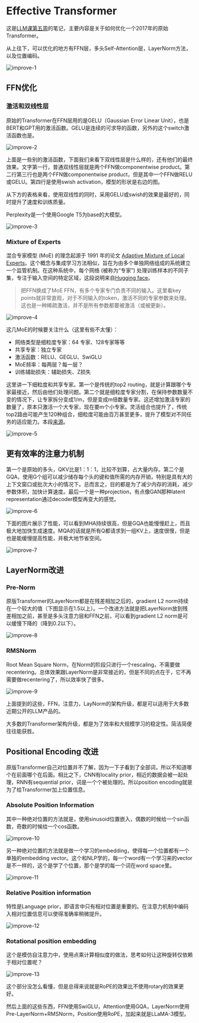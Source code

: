 # Effective Transformer

这是[LLM课第五周](Effective_Transformer.pdf)的笔记，主要内容是关于如何优化一个2017年的原始Transformer。

从上往下，可以优化的地方有FFN层，多头Self-Attention层，LayerNorm方法，以及位置编码。

![improve-1](../img/improve-1.png)

## FFN优化

### 激活和双线性层

原始的Transformer在FFN层用的是GELU（Gaussian Error Linear Unit），也是BERT和GPT用的激活函数。GELU是连续的可求导的函数，另外的这个switch激活函数也是。

![improve-2](../img/improve-2.png)

上面是一些别的激活函数，下面我们来看下双线性层是什么样的，还有他们的最终效果。文字第一行，普通双线性层就是两个FFN做componentwise product。第二行第三行也是两个FFN做componentwise product，但是其中一个FFN做RELU或GELU。第四行是使用swish activation，模型的形状是右边的图。

从下方的表格来看，使用双线性的同时，采用GELU或swish的效果是最好的，同时提升了速度和训练质量。

Perplexity是一个使用Google T5为base的大模型。

![improve-3](../img/improve-3.png)

### Mixture of Experts

混合专家模型 (MoE) 的理念起源于 1991 年的论文 [Adaptive Mixture of Local Experts](https://www.cs.toronto.edu/~hinton/absps/jjnh91.pdf)。这个概念与集成学习方法相似，旨在为由多个单独网络组成的系统建立一个监管机制。在这种系统中，每个网络 (被称为“专家”) 处理训练样本的不同子集，专注于输入空间的特定区域，这段说明来自[Hugging face](https://huggingface.co/blog/zh/moe#%E4%BB%80%E4%B9%88%E6%98%AF%E6%B7%B7%E5%90%88%E4%B8%93%E5%AE%B6%E6%A8%A1%E5%9E%8B)。

> 把FFN换成了MoE FFN，有多个专家专门负责不同的输入。这里看key points就非常直观，对于不同输入的token，激活不同的专家参数来处理。这也是一种稀疏激活，并不是所有参数都要被激活（或被更新）。

![improve-4](../img/improve-4.png)

这几MoE的时候要关注什么（这里有些不太懂）：

- 网络类型是细粒度专家：64 专家、128专家等等
- 共享专家：独立专家
- 激活函数：RELU、GEGLU、SwiGLU
- MoE频率：每两层？每一层？
- 训练辅助损失：辅助损失、Z损失

这里讲一下细粒度和共享专家。第一个是传统的top2 routing，就是计算跟哪个专家最接近，然后由他们处理问题。第二个就是细粒度专家分割，在保持参数数量不变的情况下，让专家拆分变成1/m，但是变成m倍数量专家。这还增加激活专家的数量了，原本只激活一个大专家，现在要m个小专家。灵活组合也提升了，传统top2路由可能产生120种组合，细粒度可能由百万甚至更多，提升了模型对不同任务的适应能力。本段[来源](https://blog.csdn.net/weixin_41429382/article/details/144701936)。

![improve-5](../img/improve-5.png)

## 更有效率的注意力机制

第一个是原始的多头，QKV比是1：1：1，比较不划算，占大量内存。第二个是GQA，使用G个组可以减少储存每个头的键和值所需的内存开销，特别是具有大的上下文窗口或批次大小的情况下。总而言之，目的都是为了减少内存的消耗，减少参数体积，加快计算速度。最后一个是一种projection，有点像GAN那种latent representation通过decoder模型再变大的感觉。

![improve-6](../img/improve-6.png)

下面的图片展示了性能，可以看到MHA持续很高，但是GQA也能慢慢赶上，而且极大地加快生成速度。MQA的话就是所有Q都请求到一组KV上，速度很慢，但是也是能缓慢提高性能，并极大地节省空间。

![improve-7](../img/improve-7.png)

## LayerNorm改进

### Pre-Norm

原版Transformer的LayerNorm都是在残差相加之后的，gradient L2 norm持续在一个较大的值（下图显示在1.5以上）。一个改进方法就是把LayerNorm放到残差相加之前，甚至是多头注意力层和FFN之前，可以看到gradient L2 norm是可以缓慢下降的（降到0.2以下）。

![improve-8](../img/improve-8.png)

### RMSNorm

Root Mean Square Norm，在Norm的阶段只进行一个rescaling，不需要做recentering。总体效果跟LayerNorm是非常接近的，但是不同的点在于，它不再需要做recentering了，所以效率快了很多。

![improve-9](../img/improve-9.png)

上面提到的这些，FFN，注意力，LayNorm的架构升级，都是可以适用于大多数近期公开的LLM产品的。

大多数的Transformer架构升级，都是为了效率和大规模学习的稳定性。简洁简便往往能获胜。

## Positional Encoding 改进

原版Transformer自己对位置并不了解，因为一下子看到了全部词，所以不知道哪个在前面哪个在后面。相比之下，CNN有locality prior，相近的数据会被一起处理，RNN有sequential prior，词是一个个被处理的。所以position encoding就是为了给Transformer加上位置信息。

### Absolute Position Information

其中一种绝对位置的方法就是，使用sinusoid位置嵌入，偶数的时候给一个sin函数，奇数的时候给一个cos函数。

![improve-10](../img/improve-10.png)

另一种绝对位置的方法就是做一个学习的embedding，使得每一个位置都有一个单独的embedding vector。这个和NLP学的，每一个word有一个学习来的vector是不一样的，这个是学了个位置，那个是学的每一个词在word space里。

![improve-11](../img/improve-11.png)

### Relative Position information

特性是Language prior，即语言中只有相对位置是重要的。在注意力机制中编码入相对位置信息可以使得准确率稍微提升。

![improve-12](../img/improve-12.png)

### Rotational position embedding

这个是模仿自注意力中，使用点乘计算相似度的做法，思考如何让这种旋转仅依赖于相对位置呢？

![improve-13](../img/improve-13.png)

这个部分没怎么看懂，但是总得来说就是RoPE的效果比不使用rotary的效果更好。

然后上面的这些东西，FFN使用SwiGLU，Attention使用GQA，LayerNorm使用Pre-LayerNorm+RMSNorm，Position使用RoPE，加起来就是LLaMA-3模型。